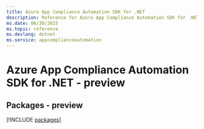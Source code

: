 ```yaml
---
title: Azure App Compliance Automation SDK for .NET
description: Reference for Azure App Compliance Automation SDK for .NET
ms.date: 06/30/2025
ms.topic: reference
ms.devlang: dotnet
ms.service: appcomplianceautomation
---
```

# Azure App Compliance Automation SDK for .NET - preview
## Packages - preview
[!INCLUDE [packages](app-compliance-automation-index.md)]